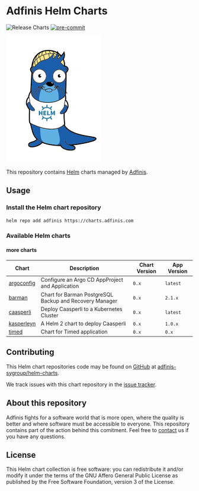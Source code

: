 # Adfinis Helm Charts

![Release Charts](https://github.com/adfinis-sygroup/helm-charts/workflows/Release%20Charts/badge.svg)
[![pre-commit](https://img.shields.io/badge/pre--commit-enabled-brightgreen?logo=pre-commit&logoColor=white)](https://github.com/pre-commit/pre-commit)

![Lunkwill wearing a Helm shirt](docs/images/lunkwill_helm_shirt.png)

This repository contains [Helm](https://helm.sh/) charts managed by [Adfinis](https://adfinis.com/?pk_campaign=github&pk_kwd=helm-charts).

## Usage

### Install the Helm chart repository

```bash
helm repo add adfinis https://charts.adfinis.com
```

### Available Helm charts

#### more charts

| Chart | Description | Chart Version | App Version |
| ----- | ----------- | ------------- | ----------- |
| [argoconfig](https://github.com/adfinis-sygroup/helm-charts/tree/master/charts/argoconfig) | Configure an Argo CD AppProject and Application | `0.x` | `latest` |
| [barman](https://github.com/adfinis-sygroup/helm-charts/tree/master/charts/barman) | Chart for Barman PostgreSQL Backup and Recovery Manager | `0.x` | `2.1.x` |
| [caasperli](https://github.com/adfinis-sygroup/helm-charts/tree/master/charts/caasperli) | Deploy Caasperli to a Kubernetes Cluster | `0.x` | `latest` |
| [kasperleyn](https://github.com/adfinis-sygroup/helm-charts/tree/master/charts/kasperleyn) | A Helm 2 chart to deploy Caasperli | `0.x` | `1.0.x` |
| [timed](https://github.com/adfinis-sygroup/helm-charts/tree/master/charts/timed) | Chart for Timed application | `0.x` | `0.x` |

## Contributing

This Helm chart repositories code may be found on [GitHub](https://github.com) at
[adfinis-sygroup/helm-charts](https://github.com/adfinis-sygroup/helm-charts).

We track issues with this chart repository in the [issue tracker](https://github.com/adfinis-sygroup/helm-charts/issues).

## About this repository

Adfinis fights for a software world that is more open, where the quality is
better and where software must be accessible to everyone. This repository
contains part of the action behind this comitment. Feel free to
[contact](https://adfinis.com/kontakt/?pk_campaign=github&pk_kwd=helm-charts)
us if you have any questions.

## License

This Helm chart collection is free software: you can redistribute it and/or modify it under the terms
of the GNU Affero General Public License as published by the Free Software Foundation,
version 3 of the License.
